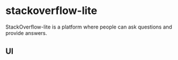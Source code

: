 # stackoverflow-lite
StackOverflow-lite is a platform where people can ask questions and provide answers.

## UI
